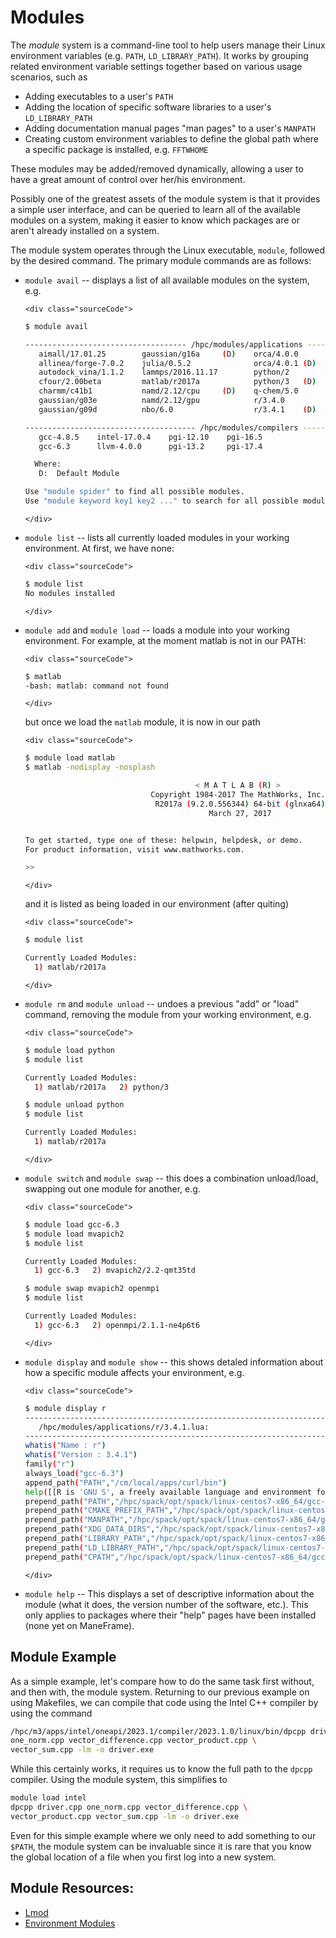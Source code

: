 # Modules

The *module* system is a command-line tool to help users manage their
Linux environment variables (e.g. `PATH`, `LD_LIBRARY_PATH`). It works
by grouping related environment variable settings together based on
various usage scenarios, such as

-   Adding executables to a user's `PATH`
-   Adding the location of specific software libraries to a user's
    `LD_LIBRARY_PATH`
-   Adding documentation manual pages "man pages" to a user's
    `MANPATH`
-   Creating custom environment variables to define the global path
    where a specific package is installed, e.g. `FFTWHOME`

These modules may be added/removed dynamically, allowing a user to have
a great amount of control over her/his environment.

Possibly one of the greatest assets of the module system is that it
provides a simple user interface, and can be queried to learn all of the
available modules on a system, making it easier to know which packages
are or aren't already installed on a system.

The module system operates through the Linux executable, `module`,
followed by the desired command. The primary module commands are as
follows:

-   `module avail` \-- displays a list of all available modules on the
    system, e.g.

    ```{=html}
    <div class="sourceCode">
    ```
    ``` bash
    $ module avail

    ------------------------------------ /hpc/modules/applications -------------------------------------
       aimall/17.01.25        gaussian/g16a     (D)    orca/4.0.0        sas/9.4
       allinea/forge-7.0.2    julia/0.5.2              orca/4.0.1 (D)    spack
       autodock_vina/1.1.2    lammps/2016.11.17        python/2          stata/mp-14
       cfour/2.00beta         matlab/r2017a            python/3   (D)    tensorflow/1.2_gpu
       charmm/c41b1           namd/2.12/cpu     (D)    q-chem/5.0        vmd/1.9.3/egl
       gaussian/g03e          namd/2.12/gpu            r/3.4.0           vmd/1.9.3/ogl      (D)
       gaussian/g09d          nbo/6.0                  r/3.4.1    (D)

    -------------------------------------- /hpc/modules/compilers --------------------------------------
       gcc-4.8.5    intel-17.0.4    pgi-12.10    pgi-16.5
       gcc-6.3      llvm-4.0.0      pgi-13.2     pgi-17.4

      Where:
       D:  Default Module

    Use "module spider" to find all possible modules.
    Use "module keyword key1 key2 ..." to search for all possible modules matching any of the "keys".
    ```

    ```{=html}
    </div>
    ```

-   `module list` \-- lists all currently loaded modules in your working
    environment. At first, we have none:

    ```{=html}
    <div class="sourceCode">
    ```
    ``` bash
    $ module list
    No modules installed
    ```

    ```{=html}
    </div>
    ```

-   `module add` and `module load` \-- loads a module into your working
    environment. For example, at the moment matlab is not in our PATH:

    ```{=html}
    <div class="sourceCode">
    ```
    ``` bash
    $ matlab
    -bash: matlab: command not found
    ```

    ```{=html}
    </div>
    ```
    but once we load the `matlab` module, it is now in our path

    ```{=html}
    <div class="sourceCode">
    ```
    ``` bash
    $ module load matlab
    $ matlab -nodisplay -nosplash

                                          < M A T L A B (R) >
                                Copyright 1984-2017 The MathWorks, Inc.
                                 R2017a (9.2.0.556344) 64-bit (glnxa64)
                                             March 27, 2017


    To get started, type one of these: helpwin, helpdesk, or demo.
    For product information, visit www.mathworks.com.

    >> 
    ```

    ```{=html}
    </div>
    ```
    and it is listed as being loaded in our environment (after quiting)

    ```{=html}
    <div class="sourceCode">
    ```
    ``` bash
    $ module list

    Currently Loaded Modules:
      1) matlab/r2017a
    ```

    ```{=html}
    </div>
    ```

-   `module rm` and `module unload` \-- undoes a previous "add" or
    "load" command, removing the module from your working environment,
    e.g.

    ```{=html}
    <div class="sourceCode">
    ```
    ``` bash
    $ module load python
    $ module list

    Currently Loaded Modules:
      1) matlab/r2017a   2) python/3

    $ module unload python
    $ module list

    Currently Loaded Modules:
      1) matlab/r2017a
    ```

    ```{=html}
    </div>
    ```

-   `module switch` and `module swap` \-- this does a combination
    unload/load, swapping out one module for another, e.g.

    ```{=html}
    <div class="sourceCode">
    ```
    ``` bash
    $ module load gcc-6.3 
    $ module load mvapich2
    $ module list

    Currently Loaded Modules:
      1) gcc-6.3   2) mvapich2/2.2-qmt35td

    $ module swap mvapich2 openmpi
    $ module list

    Currently Loaded Modules:
      1) gcc-6.3   2) openmpi/2.1.1-ne4p6t6
    ```

    ```{=html}
    </div>
    ```

-   `module display` and `module show` \-- this shows detaled
    information about how a specific module affects your environment,
    e.g.

    ```{=html}
    <div class="sourceCode">
    ```
    ``` bash
    $ module display r
    ------------------------------------------------------------------------------------------------
       /hpc/modules/applications/r/3.4.1.lua:
    ------------------------------------------------------------------------------------------------
    whatis("Name : r")
    whatis("Version : 3.4.1")
    family("r")
    always_load("gcc-6.3")
    append_path("PATH","/cm/local/apps/curl/bin")
    help([[R is 'GNU S', a freely available language and environment for statistical computing and graphics which provides a wide variety of statistical and graphical techniques: linear and nonlinear modelling, statistical tests, time series analysis, classification, clustering, etc. Please consult the R project homepage for further information.]])
    prepend_path("PATH","/hpc/spack/opt/spack/linux-centos7-x86_64/gcc-6.3.0/r-3.4.1-goez3p22shsw3y54osk56bpiwwjfnjmu/bin")
    prepend_path("CMAKE_PREFIX_PATH","/hpc/spack/opt/spack/linux-centos7-x86_64/gcc-6.3.0/r-3.4.1-goez3p22shsw3y54osk56bpiwwjfnjmu/")
    prepend_path("MANPATH","/hpc/spack/opt/spack/linux-centos7-x86_64/gcc-6.3.0/r-3.4.1-goez3p22shsw3y54osk56bpiwwjfnjmu/share/man")
    prepend_path("XDG_DATA_DIRS","/hpc/spack/opt/spack/linux-centos7-x86_64/gcc-6.3.0/pango-1.40.3-esnuezqtwnztztf5ym5laexnfxyssuj4/share")
    prepend_path("LIBRARY_PATH","/hpc/spack/opt/spack/linux-centos7-x86_64/gcc-6.3.0/r-3.4.1-goez3p22shsw3y54osk56bpiwwjfnjmu/rlib/R/lib")
    prepend_path("LD_LIBRARY_PATH","/hpc/spack/opt/spack/linux-centos7-x86_64/gcc-6.3.0/r-3.4.1-goez3p22shsw3y54osk56bpiwwjfnjmu/rlib/R/lib")
    prepend_path("CPATH","/hpc/spack/opt/spack/linux-centos7-x86_64/gcc-6.3.0/r-3.4.1-goez3p22shsw3y54osk56bpiwwjfnjmu/rlib/R/include")
    ```

    ```{=html}
    </div>
    ```

-   `module help` \-- This displays a set of descriptive information
    about the module (what it does, the version number of the software,
    etc.). This only applies to packages where their "help" pages have
    been installed (none yet on ManeFrame).

## Module Example

As a simple example, let's compare how to do the same task first
without, and then with, the module system. Returning to our previous
example on using Makefiles, we can compile that code using the Intel C++
compiler by using the command

```bash
/hpc/m3/apps/intel/oneapi/2023.1/compiler/2023.1.0/linux/bin/dpcpp driver.cpp \
one_norm.cpp vector_difference.cpp vector_product.cpp \
vector_sum.cpp -lm -o driver.exe
```

While this certainly works, it requires us to know the full path to
the `dpcpp` compiler. Using the module system, this simplifies to

```bash
module load intel
dpcpp driver.cpp one_norm.cpp vector_difference.cpp \
vector_product.cpp vector_sum.cpp -lm -o driver.exe
```

Even for this simple example where we only need to add something to our
`$PATH`, the module system can be invaluable since it is rare that you know
the global location of a file when you first log into a new system.

## Module Resources:

- [Lmod](https://lmod.readthedocs.io/)
- [Environment Modules](http://modules.sourceforge.net/)

